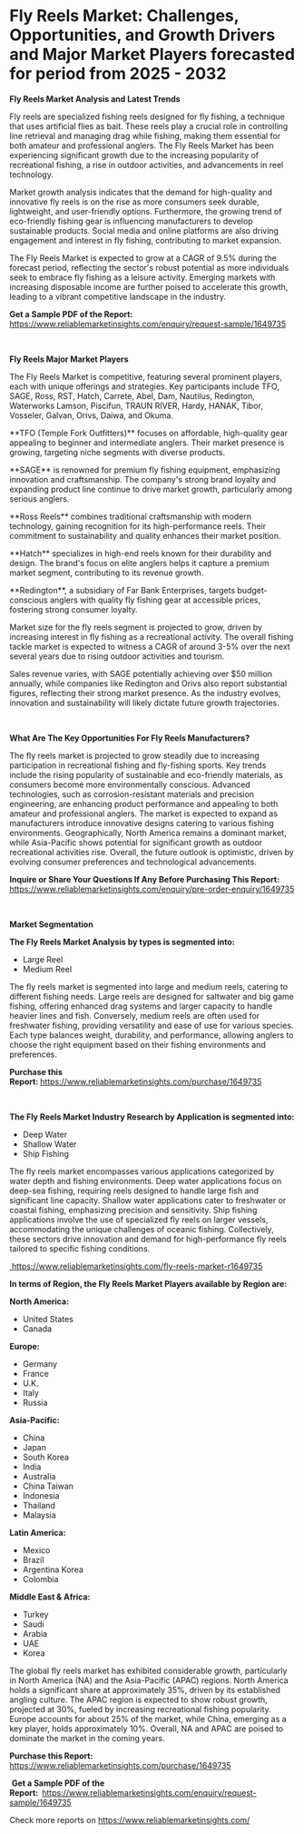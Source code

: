 <p><h1>Fly Reels Market: Challenges, Opportunities, and Growth Drivers and Major Market Players forecasted for period from 2025 - 2032</h1></p><p><strong>Fly Reels Market Analysis and Latest Trends</strong></p>
<p><p>Fly reels are specialized fishing reels designed for fly fishing, a technique that uses artificial flies as bait. These reels play a crucial role in controlling line retrieval and managing drag while fishing, making them essential for both amateur and professional anglers. The Fly Reels Market has been experiencing significant growth due to the increasing popularity of recreational fishing, a rise in outdoor activities, and advancements in reel technology. </p><p>Market growth analysis indicates that the demand for high-quality and innovative fly reels is on the rise as more consumers seek durable, lightweight, and user-friendly options. Furthermore, the growing trend of eco-friendly fishing gear is influencing manufacturers to develop sustainable products. Social media and online platforms are also driving engagement and interest in fly fishing, contributing to market expansion. </p><p>The Fly Reels Market is expected to grow at a CAGR of 9.5% during the forecast period, reflecting the sector's robust potential as more individuals seek to embrace fly fishing as a leisure activity. Emerging markets with increasing disposable income are further poised to accelerate this growth, leading to a vibrant competitive landscape in the industry.</p></p>
<p><strong>Get a Sample PDF of the Report:&nbsp;</strong> <a href="https://www.reliablemarketinsights.com/enquiry/request-sample/1649735?utm_campaign=1937&utm_medium=2&utm_source=Github&utm_content=ia&utm_term=07022025&utm_id=fly-reels">https://www.reliablemarketinsights.com/enquiry/request-sample/1649735</a></p>
<p>&nbsp;</p>
<p><strong>Fly Reels Major Market Players</strong></p>
<p><p>The Fly Reels Market is competitive, featuring several prominent players, each with unique offerings and strategies. Key participants include TFO, SAGE, Ross, RST, Hatch, Carrete, Abel, Dam, Nautilus, Redington, Waterworks Lamson, Piscifun, TRAUN RIVER, Hardy, HANAK, Tibor, Vosseler, Galvan, Orivs, Daiwa, and Okuma.</p><p>**TFO (Temple Fork Outfitters)** focuses on affordable, high-quality gear appealing to beginner and intermediate anglers. Their market presence is growing, targeting niche segments with diverse products.</p><p>**SAGE** is renowned for premium fly fishing equipment, emphasizing innovation and craftsmanship. The company's strong brand loyalty and expanding product line continue to drive market growth, particularly among serious anglers.</p><p>**Ross Reels** combines traditional craftsmanship with modern technology, gaining recognition for its high-performance reels. Their commitment to sustainability and quality enhances their market position.</p><p>**Hatch** specializes in high-end reels known for their durability and design. The brand's focus on elite anglers helps it capture a premium market segment, contributing to its revenue growth.</p><p>**Redington**, a subsidiary of Far Bank Enterprises, targets budget-conscious anglers with quality fly fishing gear at accessible prices, fostering strong consumer loyalty.</p><p>Market size for the fly reels segment is projected to grow, driven by increasing interest in fly fishing as a recreational activity. The overall fishing tackle market is expected to witness a CAGR of around 3-5% over the next several years due to rising outdoor activities and tourism.</p><p>Sales revenue varies, with SAGE potentially achieving over $50 million annually, while companies like Redington and Orivs also report substantial figures, reflecting their strong market presence. As the industry evolves, innovation and sustainability will likely dictate future growth trajectories.</p></p>
<p>&nbsp;</p>
<p><strong>What Are The Key Opportunities For Fly Reels Manufacturers?</strong></p>
<p><p>The fly reels market is projected to grow steadily due to increasing participation in recreational fishing and fly-fishing sports. Key trends include the rising popularity of sustainable and eco-friendly materials, as consumers become more environmentally conscious. Advanced technologies, such as corrosion-resistant materials and precision engineering, are enhancing product performance and appealing to both amateur and professional anglers. The market is expected to expand as manufacturers introduce innovative designs catering to various fishing environments. Geographically, North America remains a dominant market, while Asia-Pacific shows potential for significant growth as outdoor recreational activities rise. Overall, the future outlook is optimistic, driven by evolving consumer preferences and technological advancements.</p></p>
<p><strong>Inquire or Share Your Questions If Any Before Purchasing This Report:</strong> <a href="https://www.reliablemarketinsights.com/enquiry/pre-order-enquiry/1649735?utm_campaign=1937&utm_medium=2&utm_source=Github&utm_content=ia&utm_term=07022025&utm_id=fly-reels">https://www.reliablemarketinsights.com/enquiry/pre-order-enquiry/1649735</a></p>
<p>&nbsp;</p>
<p><strong>Market Segmentation</strong></p>
<p><strong>The Fly Reels Market Analysis by types is segmented into:</strong></p>
<p><ul><li>Large Reel</li><li>Medium Reel</li></ul></p>
<p><p>The fly reels market is segmented into large and medium reels, catering to different fishing needs. Large reels are designed for saltwater and big game fishing, offering enhanced drag systems and larger capacity to handle heavier lines and fish. Conversely, medium reels are often used for freshwater fishing, providing versatility and ease of use for various species. Each type balances weight, durability, and performance, allowing anglers to choose the right equipment based on their fishing environments and preferences.</p></p>
<p><strong>Purchase this Report:&nbsp;</strong><a href="https://www.reliablemarketinsights.com/purchase/1649735?utm_campaign=1937&utm_medium=2&utm_source=Github&utm_content=ia&utm_term=07022025&utm_id=fly-reels">https://www.reliablemarketinsights.com/purchase/1649735</a></p>
<p>&nbsp;</p>
<p><strong>The Fly Reels Market Industry Research by Application is segmented into:</strong></p>
<p><ul><li>Deep Water</li><li>Shallow Water</li><li>Ship Fishing</li></ul></p>
<p><p>The fly reels market encompasses various applications categorized by water depth and fishing environments. Deep water applications focus on deep-sea fishing, requiring reels designed to handle large fish and significant line capacity. Shallow water applications cater to freshwater or coastal fishing, emphasizing precision and sensitivity. Ship fishing applications involve the use of specialized fly reels on larger vessels, accommodating the unique challenges of oceanic fishing. Collectively, these sectors drive innovation and demand for high-performance fly reels tailored to specific fishing conditions.</p></p>
<p><a href="https://www.reliablemarketinsights.com/fly-reels-market-r1649735?utm_campaign=1937&utm_medium=2&utm_source=Github&utm_content=ia&utm_term=07022025&utm_id=fly-reels">&nbsp;https://www.reliablemarketinsights.com/fly-reels-market-r1649735</a></p>
<p><strong>In terms of Region, the Fly Reels Market Players available by Region are:</strong></p>
<p>
    <p> <strong> North America: </strong>
        <ul>
            <li>United States</li>
            <li>Canada</li>
        </ul>
        </p> 
    <p> <strong> Europe: </strong>
        <ul>
            <li>Germany</li>
            <li>France</li>
            <li>U.K.</li>
            <li>Italy</li>
            <li>Russia</li>
        </ul>
        </p> 
    <p> <strong> Asia-Pacific: </strong>
        <ul>
            <li>China</li>
            <li>Japan</li>
            <li>South Korea</li>
            <li>India</li>
            <li>Australia</li>
            <li>China Taiwan</li>
            <li>Indonesia</li>
            <li>Thailand</li>
            <li>Malaysia</li>
        </ul>
        </p> 
    <p> <strong> Latin America: </strong>
        <ul>
            <li>Mexico</li>
            <li>Brazil</li>
            <li>Argentina Korea</li>
            <li>Colombia</li>
        </ul>
        </p> 
    <p> <strong> Middle East & Africa: </strong>
        <ul>
            <li>Turkey</li>
            <li>Saudi</li>
            <li>Arabia</li>
            <li>UAE</li>
            <li>Korea</li>
        </ul>
    </p>
    </p>
<p><p>The global fly reels market has exhibited considerable growth, particularly in North America (NA) and the Asia-Pacific (APAC) regions. North America holds a significant share at approximately 35%, driven by its established angling culture. The APAC region is expected to show robust growth, projected at 30%, fueled by increasing recreational fishing popularity. Europe accounts for about 25% of the market, while China, emerging as a key player, holds approximately 10%. Overall, NA and APAC are poised to dominate the market in the coming years.</p></p>
<p><strong>Purchase this Report: </strong><a href="https://www.reliablemarketinsights.com/purchase/1649735?utm_campaign=1937&utm_medium=2&utm_source=Github&utm_content=ia&utm_term=07022025&utm_id=fly-reels">https://www.reliablemarketinsights.com/purchase/1649735</a></p>
<p>&nbsp;<strong>Get a Sample PDF of the Report:&nbsp;&nbsp;</strong><a href="https://www.reliablemarketinsights.com/enquiry/request-sample/1649735?utm_campaign=1937&utm_medium=2&utm_source=Github&utm_content=ia&utm_term=07022025&utm_id=fly-reels">https://www.reliablemarketinsights.com/enquiry/request-sample/1649735</a></p>
<p><strong></strong></p>
<p>Check more reports on <a href="https://www.reliablemarketinsights.com/?utm_campaign=1937&utm_medium=2&utm_source=Github&utm_content=ia&utm_term=07022025&utm_id=fly-reels">https://www.reliablemarketinsights.com/</a></p>